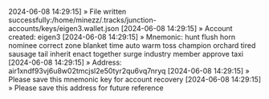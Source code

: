 2024-06-08 14:29:15] » File written successfully:/home/minezz/.tracks/junction-accounts/keys/eigen3.wallet.json
[2024-06-08 14:29:15] » Account created: eigen3
[2024-06-08 14:29:15] » Mnemonic: hunt flush horn nominee correct zone blanket time auto warm toss champion orchard tired sausage tail inherit enact together surge industry member approve taxi
[2024-06-08 14:29:15] » Address: air1xndf93vj6u8w02tmcjsl2e50tyr2qu6vq7nryq
[2024-06-08 14:29:15] » Please save this mnemonic key for account recovery
[2024-06-08 14:29:15] » Please save this address for future reference
